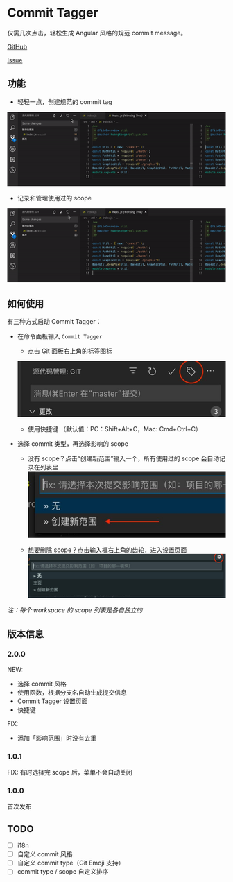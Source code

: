 # Commit Tagger

仅需几次点击，轻松生成 Angular 风格的规范 commit message。

[GitHub](https://github.com/Mongkii/Commit-Tagger)

[Issue](https://github.com/Mongkii/Commit-Tagger/issues)

## 功能

- 轻轻一点，创建规范的 commit tag

![GIF: add commit tag](images/gif_add_tag.gif)

- 记录和管理使用过的 scope

![GIF: manage scope](images/gif_manage_scope.gif)

## 如何使用

有三种方式启动 Commit Tagger：

- 在命令面板输入 `Commit Tagger`

  - 点击 Git 面板右上角的标签图标

  ![HELP: start](images/help_start.jpg)

  - 使用快捷键 （默认值：PC：Shift+Alt+C，Mac: Cmd+Ctrl+C）

- 选择 commit 类型，再选择影响的 scope

  - 没有 scope？点击“创建新范围”输入一个，所有使用过的 scope 会自动记录在列表里
    ![HELP: create scope](images/help_create_scope.jpg)

  - 想要删除 scope？点击输入框右上角的齿轮，进入设置页面
    ![HELP: delete scope](images/help_delete_scope.jpg)

_注：每个 workspace 的 scope 列表是各自独立的_

## 版本信息

### 2.0.0

NEW:

- 选择 commit 风格
- 使用函数，根据分支名自动生成提交信息
- Commit Tagger 设置页面
- 快捷键

FIX:

- 添加「影响范围」时没有去重

### 1.0.1

FIX: 有时选择完 scope 后，菜单不会自动关闭

### 1.0.0

首次发布

## TODO

- [ ] i18n
- [ ] 自定义 commit 风格
- [ ] 自定义 commit type（Git Emoji 支持）
- [ ] commit type / scope 自定义排序
